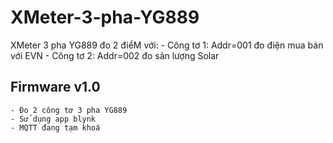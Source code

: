 # XMeter-3-pha-YG889
XMeter 3 pha YG889 đo 2 điểM với:
    - Công tơ 1: Addr=001 đo điện mua bán với EVN
    - Công tơ 2: Addr=002 đo sản lượng Solar
## Firmware v1.0
    - Đo 2 công tơ 3 pha YG889
    - Sử dụng app blynk
    - MQTT đang tạm khoá
